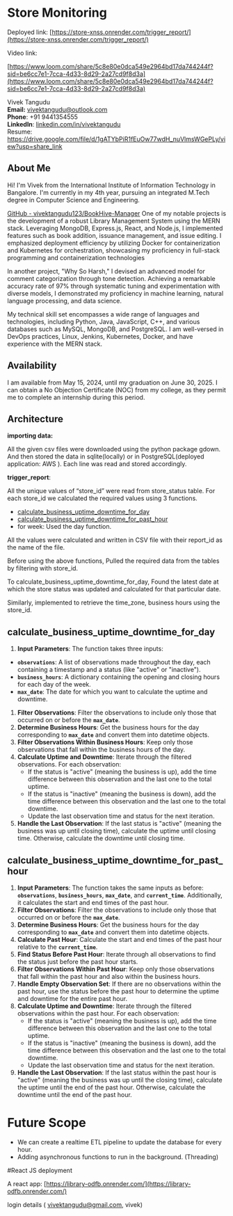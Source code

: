 # Store Monitoring

[](https://github.com/vivektangudu123/store)

 Deployed link:    [https://store-xnss.onrender.com/trigger_report/](https://store-xnss.onrender.com/trigger_report/)

Video link: 

[https://www.loom.com/share/5c8e80e0dca549e2964bd17da744244f?sid=be6cc7e1-7cca-4d33-8d29-2a27cd9f8d3a](https://www.loom.com/share/5c8e80e0dca549e2964bd17da744244f?sid=be6cc7e1-7cca-4d33-8d29-2a27cd9f8d3a)

Vivek Tangudu\
**Email:** vivektangudu@outlook.com\
**Phone**: +91 9441354555\
**LinkedIn**: [linkedin.com/in/vivektangudu](http://linkedin.com/in/vivektangudu)\
Resume: https://drive.google.com/file/d/1gATYbPiR1fEuOw77wdH_nuVlmsWGePLy/view?usp=share_link

## About Me

Hi! I'm Vivek from the International Institute of Information Technology in Bangalore. I'm currently in my 4th year, pursuing an integrated M.Tech degree in Computer Science and Engineering.

[GitHub - vivektangudu123/BookHive-Manager](https://github.com/vivektangudu123/BookHive-Manager)
One of my notable projects is the development of a robust Library Management System using the MERN stack. Leveraging MongoDB, Express.js, React, and Node.js, I implemented features such as book addition, issuance management, and issue editing. I emphasized deployment efficiency by utilizing Docker for containerization and Kubernetes for orchestration, showcasing my proficiency in full-stack programming and containerization technologies

In another project, "Why So Harsh," I devised an advanced model for comment categorization through tone detection. Achieving a remarkable accuracy rate of 97% through systematic tuning and experimentation with diverse models, I demonstrated my proficiency in machine learning, natural language processing, and data science.

My technical skill set encompasses a wide range of languages and technologies, including Python, Java, JavaScript, C++, and various databases such as MySQL, MongoDB, and PostgreSQL. I am well-versed in DevOps practices, Linux, Jenkins, Kubernetes, Docker, and have experience with the MERN stack.

## Availability

I am available from May 15, 2024, until my graduation on June 30, 2025. I can obtain a No Objection Certificate (NOC) from my college, as they permit me to complete an internship during this period.

## Architecture

**importing data:**

All the given csv files were downloaded using the python package gdown. And then stored the data in sqlite(locally) or in PostgreSQL(deployed application: AWS ). Each line was read and stored accordingly.

**trigger_report**:

 All the unique values of “store_id” were read from store_status table. For each store_id we calculated the required values using 3 functions.

- [calculate_business_uptime_downtime_for_day](https://www.notion.so/Store-Monitoring-62920705299f4d4899e72b1684342360?pvs=21)
- [calculate_business_uptime_downtime_for_past_hour](https://www.notion.so/Store-Monitoring-62920705299f4d4899e72b1684342360?pvs=21)
- for week: Used the day function.

All the values were calculated and written in CSV file with their report_id as the name of the file.

Before using the above functions, Pulled the required data from the tables by filtering with store_id.

To calculate_business_uptime_downtime_for_day, Found the latest date at which the store status was updated and calculated for that particular date.

Similarly, implemented to retrieve the time_zone, business hours using the store_id.

## calculate_business_uptime_downtime_for_day

1. **Input Parameters**: The function takes three inputs:
- **`observations`**: A list of observations made throughout the day, each containing a timestamp and a status (like "active" or "inactive").
- **`business_hours`**: A dictionary containing the opening and closing hours for each day of the week.
- **`max_date`**: The date for which you want to calculate the uptime and downtime.
1. **Filter Observations**: Filter the observations to include only those that occurred on or before the **`max_date`**.
2. **Determine Business Hours**: Get the business hours for the day corresponding to **`max_date`** and convert them into datetime objects.
3. **Filter Observations Within Business Hours**: Keep only those observations that fall within the business hours of the day.
4. **Calculate Uptime and Downtime**: Iterate through the filtered observations. For each observation:
    - If the status is "active" (meaning the business is up), add the time difference between this observation and the last one to the total uptime.
    - If the status is "inactive" (meaning the business is down), add the time difference between this observation and the last one to the total downtime.
    - Update the last observation time and status for the next iteration.
5. **Handle the Last Observation**: If the last status is "active" (meaning the business was up until closing time), calculate the uptime until closing time. Otherwise, calculate the downtime until closing time.

## calculate_business_uptime_downtime_for_past_hour

1. **Input Parameters**: The function takes the same inputs as before: **`observations`**, **`business_hours`**, **`max_date`**, and **`current_time`**. Additionally, it calculates the start and end times of the past hour.
2. **Filter Observations**: Filter the observations to include only those that occurred on or before the **`max_date`**.
3. **Determine Business Hours**: Get the business hours for the day corresponding to **`max_date`** and convert them into datetime objects.
4. **Calculate Past Hour**: Calculate the start and end times of the past hour relative to the **`current_time`**.
5. **Find Status Before Past Hour**: Iterate through all observations to find the status just before the past hour starts.
6. **Filter Observations Within Past Hour**: Keep only those observations that fall within the past hour and also within the business hours.
7. **Handle Empty Observation Set**: If there are no observations within the past hour, use the status before the past hour to determine the uptime and downtime for the entire past hour.
8. **Calculate Uptime and Downtime**: Iterate through the filtered observations within the past hour. For each observation:
    - If the status is "active" (meaning the business is up), add the time difference between this observation and the last one to the total uptime.
    - If the status is "inactive" (meaning the business is down), add the time difference between this observation and the last one to the total downtime.
    - Update the last observation time and status for the next iteration.
9. **Handle the Last Observation**: If the last status within the past hour is "active" (meaning the business was up until the closing time), calculate the uptime until the end of the past hour. Otherwise, calculate the downtime until the end of the past hour.

# Future Scope

- We can create a realtime ETL pipeline to update the database for every hour.
- Adding asynchronous functions to run in the background. (Threading)

#React JS deployment 

A react app: [https://library-odfb.onrender.com/](https://library-odfb.onrender.com/) 

login details ( vivektangudu@gmail.com, vivek)
